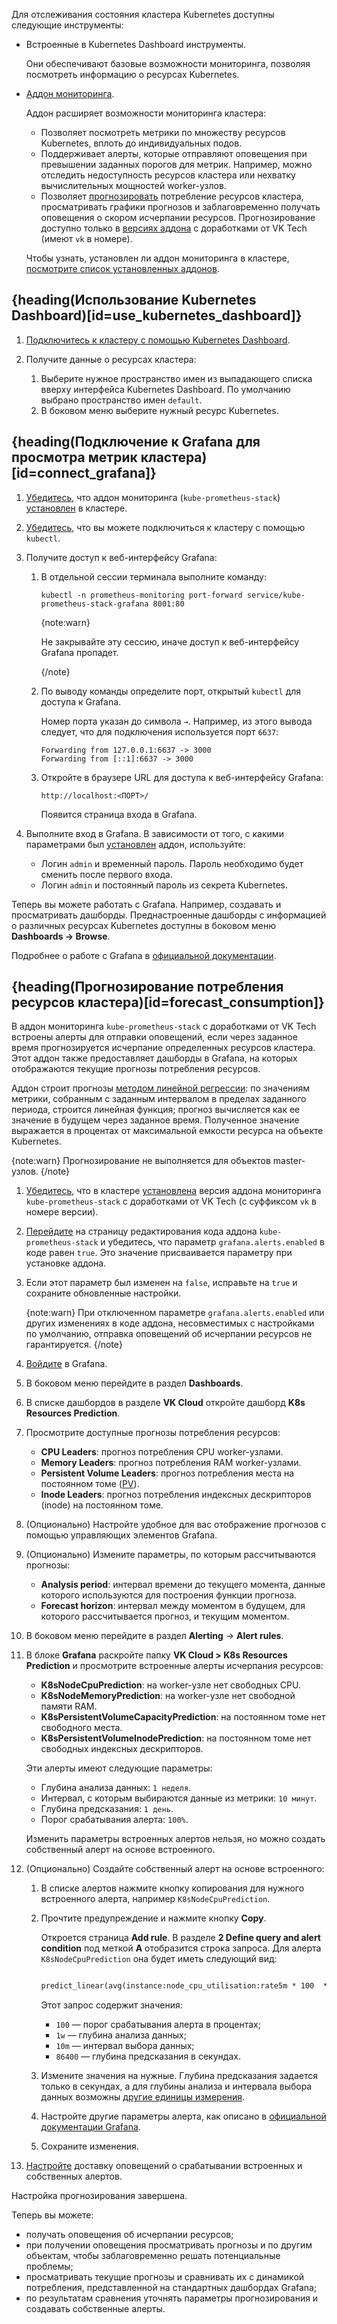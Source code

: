 Для отслеживания состояния кластера Kubernetes доступны следующие инструменты:

- Встроенные в Kubernetes Dashboard инструменты.

  Они обеспечивают базовые возможности мониторинга, позволяя посмотреть информацию о ресурсах Kubernetes.

- [Аддон мониторинга](../concepts/addons-and-settings/addons#kube_prometheus_stack_2926e986).

  Аддон расширяет возможности мониторинга кластера:

  - Позволяет посмотреть метрики по множеству ресурсов Kubernetes, вплоть до индивидуальных подов.
  - Поддерживает алерты, которые отправляют оповещения при превышении заданных порогов для метрик. Например, можно отследить недоступность ресурсов кластера или нехватку вычислительных мощностей worker-узлов.
  - Позволяет [прогнозировать](#forecast_consumption) потребление ресурсов кластера, просматривать графики прогнозов и заблаговременно получать оповещения о скором исчерпании ресурсов. Прогнозирование доступно только в [версиях аддона](../concepts/versions/components#addony) с доработками от VK Tech (имеют `vk` в номере).

  Чтобы узнать, установлен ли аддон мониторинга в кластере, [посмотрите список установленных аддонов](../instructions/addons/manage-addons#prosmotr_addonov).

## {heading(Использование Kubernetes Dashboard)[id=use_kubernetes_dashboard]}

1. [Подключитесь к кластеру с помощью Kubernetes Dashboard](../connect/k8s-dashboard).
1. Получите данные о ресурсах кластера:

   1. Выберите нужное пространство имен из выпадающего списка вверху интерфейса Kubernetes Dashboard. По умолчанию выбрано пространство имен `default`.
   1. В боковом меню выберите нужный ресурс Kubernetes.

## {heading(Подключение к Grafana для просмотра метрик кластера)[id=connect_grafana]}

1. [Убедитесь](../instructions/addons/manage-addons#prosmotr_addonov), что аддон мониторинга (`kube-prometheus-stack`) [установлен](../instructions/addons/advanced-installation/install-advanced-monitoring) в кластере.

1. [Убедитесь](../connect/kubectl#proverka_podklyucheniya_k_klasteru), что вы можете подключиться к кластеру с помощью `kubectl`.

1. Получите доступ к веб-интерфейсу Grafana:

   1. В отдельной сессии терминала выполните команду:

      ```console
      kubectl -n prometheus-monitoring port-forward service/kube-prometheus-stack-grafana 8001:80
      ```

      {note:warn}

      Не закрывайте эту сессию, иначе доступ к веб-интерфейсу Grafana пропадет.

      {/note}

   1. По выводу команды определите порт, открытый `kubectl` для доступа к Grafana.

      Номер порта указан до символа `→`. Например, из этого вывода следует, что для подключения используется порт `6637`:

      ```text
      Forwarding from 127.0.0.1:6637 -> 3000
      Forwarding from [::1]:6637 -> 3000
      ```

   1. Откройте в браузере URL для доступа к веб-интерфейсу Grafana:

      ```http
      http://localhost:<ПОРТ>/
      ```

      Появится страница входа в Grafana.

1. Выполните вход в Grafana. В зависимости от того, с какими параметрами был [установлен](../instructions/addons/advanced-installation/install-advanced-monitoring) аддон, используйте:

   - Логин `admin` и временный пароль. Пароль необходимо будет сменить после первого входа.
   - Логин `admin` и постоянный пароль из секрета Kubernetes.

Теперь вы можете работать с Grafana. Например, создавать и просматривать дашборды. Преднастроенные дашборды с информацией о различных ресурсах Kubernetes доступны в боковом меню **Dashboards → Browse**.

Подробнее о работе с Grafana в [официальной документации](https://grafana.com/docs/grafana/latest/).

## {heading(Прогнозирование потребления ресурсов кластера)[id=forecast_consumption]}

В аддон мониторинга `kube-prometheus-stack` с доработками от VK Tech встроены алерты для отправки оповещений, если через заданное время прогнозируется исчерпание определенных ресурсов кластера. Этот аддон также предоставляет дашборды в Grafana, на которых отображаются текущие прогнозы потребления ресурсов.

Аддон строит прогнозы [методом линейной регрессии](https://prometheus.io/docs/prometheus/latest/querying/functions/#predict_linear): по значениям метрики, собранным с заданным интервалом в пределах заданного периода, строится линейная функция; прогноз вычисляется как ее значение в будущем через заданное время. Полученное значение выражается в процентах от максимальной емкости ресурса на объекте Kubernetes.

{note:warn}
Прогнозирование не выполняется для объектов master-узлов.
{/note}

1. [Убедитесь](../instructions/addons/manage-addons#prosmotr_addonov), что в кластере [установлена](../instructions/addons/advanced-installation/install-advanced-monitoring) версия аддона мониторинга `kube-prometheus-stack` с доработками от VK Tech (с суффиксом `vk` в номере версии).
1. [Перейдите](../instructions/addons/manage-addons#edit) на страницу редактирования кода аддона `kube-prometheus-stack` и убедитесь, что параметр `grafana.alerts.enabled` в коде равен `true`. Это значение присваивается параметру при установке аддона.
1. Если этот параметр был изменен на `false`, исправьте на `true` и сохраните обновленные настройки.

   {note:warn}
   При отключенном параметре `grafana.alerts.enabled` или других изменениях в коде аддона, несовместимых с настройками по умолчанию, отправка оповещений об исчерпании ресурсов не гарантируется.
   {/note}

1. [Войдите](#connect_grafana) в Grafana.
1. В боковом меню перейдите в раздел **Dashboards**.
1. В списке дашбордов в разделе **VK Cloud** откройте дашборд **K8s Resources Prediction**.
1. Просмотрите доступные прогнозы потребления ресурсов:

   - **CPU Leaders**: прогноз потребления CPU worker-узлами.
   - **Memory Leaders**: прогноз потребления RAM worker-узлами.
   - **Persistent Volume Leaders**: прогноз потребления места на постоянном томе ([PV](../reference/pvs-and-pvcs)).
   - **Inode Leaders**: прогноз потребления индексных дескрипторов (inode) на постоянном томе.

1. (Опционально) Настройте удобное для вас отображение прогнозов с помощью управляющих элементов Grafana.
1. (Опционально) Измените параметры, по которым рассчитываются прогнозы:

   - **Analysis period**: интервал времени до текущего момента, данные которого используются для построения функции прогноза.
   - **Forecast horizon**: интервал между моментом в будущем, для которого рассчитывается прогноз, и текущим моментом.

1. В боковом меню перейдите в раздел **Alerting** → **Alert rules**.
1. В блоке **Grafana** раскройте папку **VK Cloud > K8s Resources Prediction** и просмотрите встроенные алерты исчерпания ресурсов:

   - **K8sNodeCpuPrediction**: на worker-узле нет свободных CPU.
   - **K8sNodeMemoryPrediction**: на worker-узле нет свободной памяти RAM.
   - **K8sPersistentVolumeCapacityPrediction**: на постоянном томе нет свободного места.
   - **K8sPersistentVolumeInodePrediction**: на постоянном томе нет свободных индексных дескрипторов.

   Эти алерты имеют следующие параметры:

   - Глубина анализа данных: `1 неделя`.
   - Интервал, с которым выбираются данные из метрики: `10 минут`.
   - Глубина предсказания: `1 день`.
   - Порог срабатывания алерта: `100%`.

   Изменить параметры встроенных алертов нельзя, но можно создать собственный алерт на основе встроенного.

1. (Опционально) Создайте собственный алерт на основе встроенного:

   1. В списке алертов нажмите кнопку копирования для нужного встроенного алерта, например `K8sNodeCpuPrediction`.
   1. Прочтите предупреждение и нажмите кнопку **Copy**.

      Откроется страница **Add rule**. В разделе **2 Define query and alert condition** под меткой **A** отобразится строка запроса. Для алерта `K8sNodeCpuPrediction` она будет иметь следующий вид:

      ```txt

      predict_linear(avg(instance:node_cpu_utilisation:rate5m * 100  * on(instance) group_left(nodename) node_uname_info{nodename!~".*master.*"}) by (nodename) [1w:10m],86400)

      ```

      Этот запрос содержит значения:

      - `100` — порог срабатывания алерта в процентах;
      - `1w` — глубина анализа данных;
      - `10m` — интервал выбора данных;
      - `86400` — глубина предсказания в секундах.

   1. Измените значения на нужные. Глубина предсказания задается только в секундах, а для глубины анализа и интервала выбора данных возможны [другие единицы измерения](https://prometheus.io/docs/prometheus/latest/querying/basics/#float-literals-and-time-durations).
   1. Настройте другие параметры алерта, как описано в [официальной документации Grafana](https://grafana.com/docs/grafana/latest/alerting/alerting-rules/).
   1. Сохраните изменения.

1. [Настройте](https://grafana.com/docs/grafana/latest/alerting/configure-notifications) доставку оповещений о срабатывании встроенных и собственных алертов.

Настройка прогнозирования завершена.

Теперь вы можете:

- получать оповещения об исчерпании ресурсов;
- при получении оповещения просматривать прогнозы и по другим объектам, чтобы заблаговременно решать потенциальные проблемы;
- просматривать текущие прогнозы и сравнивать их с динамикой потребления, представленной на стандартных дашбордах Grafana;
- по результатам сравнения уточнять параметры прогнозирования и создавать собственные алерты.

